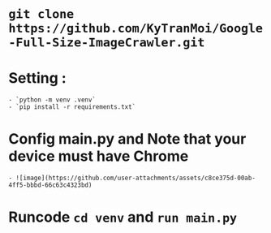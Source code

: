 # `git clone https://github.com/KyTranMoi/Google-Full-Size-ImageCrawler.git`
# Setting : 
    - `python -m venv .venv`
    - `pip install -r requirements.txt`
# Config main.py and Note that your device must have Chrome
    - ![image](https://github.com/user-attachments/assets/c8ce375d-00ab-4ff5-bbbd-66c63c4323bd)

# Runcode `cd venv` and `run main.py`


